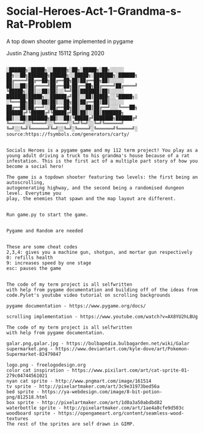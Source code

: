 # Social-Heroes-Act-1-Grandma-s-Rat-Problem
A top down shooter game implemented in pygame

Justin Zhang
justinz
15112 Spring 2020

~~~~~~~~~~~~~~~~~~~~~~~~~~~~~~~~~~~~~~~~~~~~~~~~~~~~~~~~~~~~~~~~~~~~~~~~~~~~~~~~~~~~~~~~~~~~~

░██████╗░█████╗░░█████╗░██╗░█████╗░██╗░░░░░  ██╗░░██╗███████╗██████╗░░█████╗░███████╗░██████╗
██╔════╝██╔══██╗██╔══██╗██║██╔══██╗██║░░░░░  ██║░░██║██╔════╝██╔══██╗██╔══██╗██╔════╝██╔════╝
╚█████╗░██║░░██║██║░░╚═╝██║███████║██║░░░░░  ███████║█████╗░░██████╔╝██║░░██║█████╗░░╚█████╗░
░╚═══██╗██║░░██║██║░░██╗██║██╔══██║██║░░░░░  ██╔══██║██╔══╝░░██╔══██╗██║░░██║██╔══╝░░░╚═══██╗
██████╔╝╚█████╔╝╚█████╔╝██║██║░░██║███████╗  ██║░░██║███████╗██║░░██║╚█████╔╝███████╗██████╔╝
╚═════╝░░╚════╝░░╚════╝░╚═╝╚═╝░░╚═╝╚══════╝  ╚═╝░░╚═╝╚══════╝╚═╝░░╚═╝░╚════╝░╚══════╝╚═════╝░
source:https://fsymbols.com/generators/carty/
~~~~~~~~~~~~~~~~~~~~~~~~~~~~~~~~~~~~~~~~~~~~~~~~~~~~~~~~~~~~~~~~~~~~~~~~~~~~~~~~~~~~~~~~~~~~~

~~~~~~~~~~~~~~~~~~~~~~DESCRIPTION~~~~~~~~~~~~~~~~~~~~~~

Socials Heroes is a pygame game and my 112 term project! You play as a
young adult driving a truck to his grandma's house because of a rat 
infestation. This is the first act of a multiple part story of how you
become a social hero!

The game is a topdown shooter featuring two levels: the first being an autoscrolling,
autogenerating highway, and the second being a randomised dungeon level. Everytime you
play, the enemies that spawn and the map layout are different.
~~~~~~~~~~~~~~~~~~~~~~~~~~~~~~~~~~~~~~~~~~~~~~~~~~~~~~~

~~~~~~~~~~~~~~~~~~~~~~HOW TO RUN~~~~~~~~~~~~~~~~~~~~~~~

Run game.py to start the game.

~~~~~~~~~~~~~~~~~~~~~~~~~~~~~~~~~~~~~~~~~~~~~~~~~~~~~~~

~~~~~~~~~~~~~~~~~~~~~~LIBRARIES NEEDED~~~~~~~~~~~~~~~~~

Pygame and Random are needed

~~~~~~~~~~~~~~~~~~~~~~~~~~~~~~~~~~~~~~~~~~~~~~~~~~~~~~~

~~~~~~~~~~~~~~~~~~~~~~SHORTCUTS~~~~~~~~~~~~~~~~~~~~~~~~

These are some cheat codes
2,3,4: gives you a machine gun, shotgun, and mortar gun respectively
0: refills health
9: increases speed by one stage
esc: pauses the game

~~~~~~~~~~~~~~~~~~~~~~~~~~~~~~~~~~~~~~~~~~~~~~~~~~~~~~~

~~~~~~~~~~~~~~~~~~~~~~CODE CITATION~~~~~~~~~~~~~~~~~~~~

The code of my term project is all selfwritten 
with help from pygame documentation and building off of the ideas from
code.Pylet's youtube video tutorial on scrolling backgrounds

pygame documentation - https://www.pygame.org/docs/

scrolling implementation - https://www.youtube.com/watch?v=AX8YU2hLBUg

~~~~~~~~~~~~~~~~~~~~~~~~~~~~~~~~~~~~~~~~~~~~~~~~~~~~~~~

~~~~~~~~~~~~~~~~~~~~~~IMAGE CITATION~~~~~~~~~~~~~~~~~~~
The code of my term project is all selfwritten 
with help from pygame documentation.

galar.png,galar.jpg - https://bulbapedia.bulbagarden.net/wiki/Galar
supermarket.png - https://www.deviantart.com/kyle-dove/art/Pokemon-Supermarket-82479847

logo.png - freelogodesign.org
color cat inspiration - https://www.pixilart.com/art/cat-sprite-01-279c04744561021
nyan cat sprite - http://www.pngmart.com/image/161514
tv sprite - http://pixelartmaker.com/art/3c9e31973bed56a
bed sprite - https://ya-webdesign.com/image/8-bit-potion-png/812518.html
box sprite - http://pixelartmaker.com/art/1d0a3a50abdbd82
waterbottle sprite - http://pixelartmaker.com/art/1ae4a8cfe9d503c
woodboard sprite - https://opengameart.org/content/seamless-wood-textures
The rest of the sprites are self drawn in GIMP.
~~~~~~~~~~~~~~~~~~~~~~~~~~~~~~~~~~~~~~~~~~~~~~~~~~~~~~~~~

